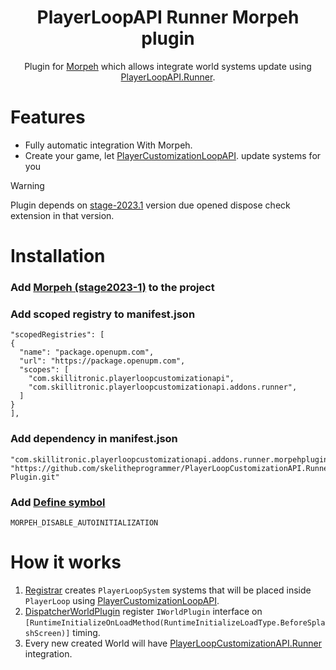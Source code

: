 <div align="center">   

<h1>PlayerLoopAPI Runner Morpeh plugin</h1>
Plugin for <a href="https://github.com/scellecs/morpeh/tree/stage-2023.1">Morpeh</a> which allows integrate world systems update using <a href="https://github.com/skelitheprogrammer/PlayerLoop-customization-API-Runner-Addon">PlayerLoopAPI.Runner</a>.
</div>

# Features
- Fully automatic integration With Morpeh.
- Create your game, let [PlayerCustomizationLoopAPI](https://github.com/skelitheprogrammer/PlayerLoopCustomizationAPI). update systems for you
> [!WARNING]
> Plugin depends on [stage-2023.1](https://github.com/scellecs/morpeh/tree/stage-2023.1) version due opened dispose check extension in that version.

# Installation

### Add [Morpeh (stage2023-1)](https://github.com/scellecs/morpeh/tree/stage-2023.1#-how-to-install) to the project

### Add scoped registry to manifest.json
```
"scopedRegistries": [
{
  "name": "package.openupm.com",
  "url": "https://package.openupm.com",
  "scopes": [
    "com.skillitronic.playerloopcustomizationapi",
    "com.skillitronic.playerloopcustomizationapi.addons.runner",
  ]
}
],
```

### Add dependency in manifest.json
```
"com.skillitronic.playerloopcustomizationapi.addons.runner.morpehplugin": "https://github.com/skelitheprogrammer/PlayerLoopCustomizationAPI.Runner.Morpeh-Plugin.git"
```

### Add [Define symbol](https://github.com/skelitheprogrammer/PlayerLoop-customization-API-Runner-Addon#ready-solution)
```
MORPEH_DISABLE_AUTOINITIALIZATION
```
# How it works

1. [Registrar](Runtime/Registrar.cs) creates `PlayerLoopSystem` systems that will be placed inside `PlayerLoop` using [PlayerCustomizationLoopAPI](https://github.com/skelitheprogrammer/PlayerLoopCustomizationAPI).
2. [DispatcherWorldPlugin](Runtime/DispatcherWorldPlugin.cs) register `IWorldPlugin` interface on `[RuntimeInitializeOnLoadMethod(RuntimeInitializeLoadType.BeforeSplashScreen)]` timing.
3. Every new created World will have [PlayerLoopCustomizationAPI.Runner](https://github.com/skelitheprogrammer/PlayerLoopCustomizationAPI.Runner) integration.
